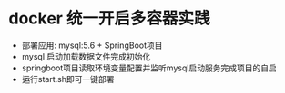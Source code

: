 # docker 统一开启多容器实践
- 部署应用: mysql:5.6 + SpringBoot项目
- mysql 启动加载数据文件完成初始化
- springboot项目读取环境变量配置并监听mysql启动服务完成项目的自启
- 运行start.sh即可一键部署
